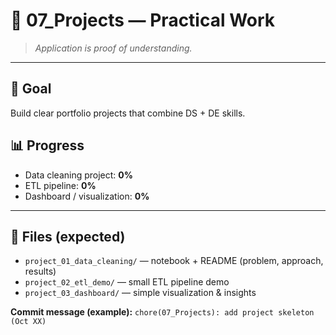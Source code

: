 # 💼 07_Projects — Practical Work

> *Application is proof of understanding.*

---

## 🎯 Goal
Build clear portfolio projects that combine DS + DE skills.

## 📊 Progress
- Data cleaning project: **0%**
- ETL pipeline: **0%**
- Dashboard / visualization: **0%**

---

## 📁 Files (expected)
- `project_01_data_cleaning/` — notebook + README (problem, approach, results)
- `project_02_etl_demo/` — small ETL pipeline demo
- `project_03_dashboard/` — simple visualization & insights

**Commit message (example):** `chore(07_Projects): add project skeleton (Oct XX)`
